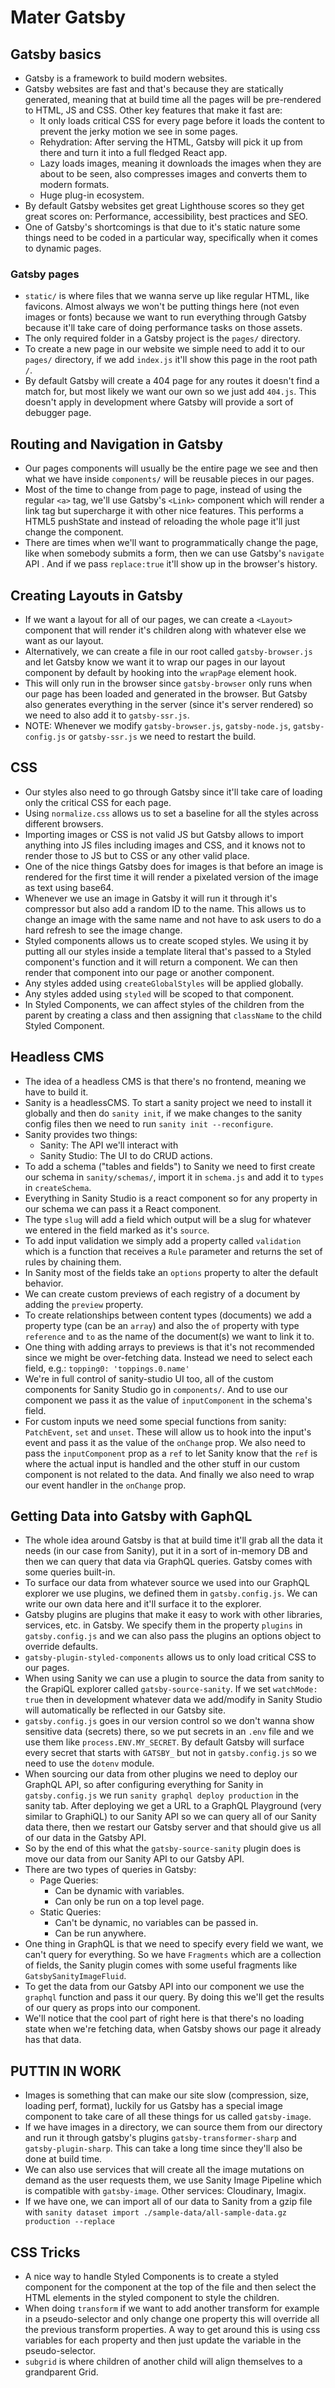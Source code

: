 # Mater Gatsby

## Gatsby basics

- Gatsby is a framework to build modern websites.
- Gatsby websites are fast and that's because they are statically generated, meaning that at build time all the pages will be pre-rendered to HTML, JS and CSS. Other key features that make it fast are:
  - It only loads critical CSS for every page before it loads the content to prevent the jerky motion we see in some pages.
  - Rehydration: After serving the HTML, Gatsby will pick it up from there and turn it into a full fledged React app.
  - Lazy loads images, meaning it downloads the images when they are about to be seen, also compresses images and converts them to modern formats.
  - Huge plug-in ecosystem.
- By default Gatsby websites get great Lighthouse scores so they get great scores on: Performance, accessibility, best practices and SEO.
- One of Gatsby's shortcomings is that due to it's static nature some things need to be coded in a particular way, specifically when it comes to dynamic pages.

### Gatsby pages

- `static/` is where files that we wanna serve up like regular HTML, like favicons. Almost always we won't be putting things here (not even images or fonts) because we want to run everything through Gatsby because it'll take care of doing performance tasks on those assets.
- The only required folder in a Gatsby project is the `pages/` directory.
- To create a new page in our website we simple need to add it to our `pages/` directory, if we add `index.js` it'll show this page in the root path `/`.
- By default Gatsby will create a 404 page for any routes it doesn't find a match for, but most likely we want our own so we just add `404.js`. This doesn't apply in development where Gatsby will provide a sort of debugger page.

## Routing and Navigation in Gatsby

- Our pages components will usually be the entire page we see and then what we have inside `components/` will be reusable pieces in our pages.
- Most of the time to change from page to page, instead of using the regular `<a>` tag, we'll use Gatsby's `<Link>` component which will render a link tag but supercharge it with other nice features. This performs a HTML5 pushState and instead of reloading the whole page it'll just change the component.
- There are times when we'll want to programmatically change the page, like when somebody submits a form, then we can use Gatsby's `navigate` API . And if we pass `replace:true` it'll show up in the browser's history.

## Creating Layouts in Gatsby

- If we want a layout for all of our pages, we can create a `<Layout>` component that will render it's children along with whatever else we want as our layout.
- Alternatively, we can create a file in our root called `gatsby-browser.js` and let Gatsby know we want it to wrap our pages in our layout component by default by hooking into the `wrapPage` element hook.
- This will only run in the browser since `gatsby-browser` only runs when our page has been loaded and generated in the browser. But Gatsby also generates everything in the server (since it's server rendered) so we need to also add it to `gatsby-ssr.js`.
- NOTE: Whenever we modify `gatsby-browser.js`, `gatsby-node.js`, `gatsby-config.js` or `gatsby-ssr.js` we need to restart the build.

## CSS

- Our styles also need to go through Gatsby since it'll take care of loading only the critical CSS for each page.
- Using `normalize.css` allows us to set a baseline for all the styles across different browsers.
- Importing images or CSS is not valid JS but Gatsby allows to import anything into JS files including images and CSS, and it knows not to render those to JS but to CSS or any other valid place.
- One of the nice things Gatsby does for images is that before an image is rendered for the first time it will render a pixelated version of the image as text using base64.
- Whenever we use an image in Gatsby it will run it through it's compressor but also add a random ID to the name. This allows us to change an image with the same name and not have to ask users to do a hard refresh to see the image change.
- Styled components allows us to create scoped styles. We using it by putting all our styles inside a template literal that's passed to a Styled component's function and it will return a component. We can then render that component into our page or another component.
- Any styles added using `createGlobalStyles` will be applied globally.
- Any styles added using `styled` will be scoped to that component.
- In Styled Components, we can affect styles of the children from the parent by creating a class and then assigning that `className` to the child Styled Component.

## Headless CMS

- The idea of a headless CMS is that there's no frontend, meaning we have to build it.
- Sanity is a headlessCMS. To start a sanity project we need to install it globally and then do `sanity init`, if we make changes to the sanity config files then we need to run `sanity init --reconfigure`.
- Sanity provides two things:
  - Sanity: The API we'll interact with
  - Sanity Studio: The UI to do CRUD actions.
- To add a schema ("tables and fields") to Sanity we need to first create our schema in `sanity/schemas/`, import it in `schema.js` and add it to `types` in `createSchema`.
- Everything in Sanity Studio is a react component so for any property in our schema we can pass it a React component.
- The type `slug` will add a field which output will be a slug for whatever we entered in the field marked as it's `source`.
- To add input validation we simply add a property called `validation` which is a function that receives a `Rule` parameter and returns the set of rules by chaining them.
- In Sanity most of the fields take an `options` property to alter the default behavior.
- We can create custom previews of each registry of a document by adding the `preview` property.
- To create relationships between content types (documents) we add a property type (can be an `array`) and also the `of` property with type `reference` and `to` as the name of the document(s) we want to link it to.
- One thing with adding arrays to previews is that it's not recommended since we might be over-fetching data. Instead we need to select each field, e.g.: `topping0: 'toppings.0.name'`
- We're in full control of sanity-studio UI too, all of the custom components for Sanity Studio go in `components/`. And to use our component we pass it as the value of `inputComponent` in the schema's field.
- For custom inputs we need some special functions from sanity: `PatchEvent`, `set` and `unset`. These will allow us to hook into the input's event and pass it as the value of the `onChange` prop. We also need to pass the `inputComponent` prop as a `ref` to let Sanity know that the `ref` is where the actual input is handled and the other stuff in our custom component is not related to the data. And finally we also need to wrap our event handler in the `onChange` prop.

## Getting Data into Gatsby with GaphQL

- The whole idea around Gatsby is that at build time it'll grab all the data it needs (in our case from Sanity), put it in a sort of in-memory DB and then we can query that data via GraphQL queries. Gatsby comes with some queries built-in.
- To surface our data from whatever source we used into our GraphQL explorer we use plugins, we defined them in `gatsby.config.js`. We can write our own data here and it'll surface it to the explorer.
- Gatsby plugins are plugins that make it easy to work with other libraries, services, etc. in Gatsby. We specify them in the property `plugins` in `gatsby.config.js` and we can also pass the plugins an options object to override defaults.
- `gatsby-plugin-styled-components` allows us to only load critical CSS to our pages.
- When using Sanity we can use a plugin to source the data from sanity to the GrapiQL explorer called `gatsby-source-sanity`. If we set `watchMode: true` then in development whatever data we add/modify in Sanity Studio will automatically be reflected in our Gatsby site.
- `gatsby.config.js` goes in our version control so we don't wanna show sensitive data (secrets) there, so we put secrets in an `.env` file and we use them like `process.ENV.MY_SECRET`. By default Gatsby will surface every secret that starts with `GATSBY_` but not in `gatsby.config.js` so we need to use the `dotenv` module.
- When sourcing our data from other plugins we need to deploy our GraphQL API, so after configuring everything for Sanity in `gatsby.config.js` we run `sanity graphql deploy production` in the sanity tab. After deploying we get a URL to a GraphQL Playground (very similar to GraphiQL) to our Sanity API so we can query all of our Sanity data there, then we restart our Gatsby server and that should give us all of our data in the Gatsby API.
- So by the end of this what the `gatsby-source-sanity` plugin does is move our data from our Sanity API to our Gatsby API.
- There are two types of queries in Gatsby:
  - Page Queries:
    - Can be dynamic with variables.
    - Can only be run on a top level page.
  - Static Queries:
    - Can't be dynamic, no variables can be passed in.
    - Can be run anywhere.
- One thing in GraphQL is that we need to specify every field we want, we can't query for everything. So we have `Fragments` which are a collection of fields, the Sanity plugin comes with some useful fragments like `GatsbySanityImageFluid`.
- To get the data from our Gatsby API into our component we use the `graphql` function and pass it our query. By doing this we'll get the results of our query as props into our component.
- We'll notice that the cool part of right here is that there's no loading state when we're fetching data, when Gatsby shows our page it already has that data.

## PUTTIN IN WORK

- Images is something that can make our site slow (compression, size, loading perf, format), luckily for us Gatsby has a special image component to take care of all these things for us called `gatsby-image`.
- If we have images in a directory, we can source them from our directory and run it through gatsby's plugins `gatsby-transformer-sharp` and `gatsby-plugin-sharp`. This can take a long time since they'll also be done at build time.
- We can also use services that will create all the image mutations on demand as the user requests them, we use Sanity Image Pipeline which is compatible with `gatsby-image`. Other services: Cloudinary, Imagix.
- If we have one, we can import all of our data to Sanity from a gzip file with `sanity dataset import ./sample-data/all-sample-data.gz production --replace`

## CSS Tricks

- A nice way to handle Styled Components is to create a styled component for the component at the top of the file and then select the HTML elements in the styled component to style the children.
- When doing `transform` if we want to add another transform for example in a pseudo-selector and only change one property this will override all the previous transform properties. A way to get around this is using css variables for each property and then just update the variable in the pseudo-selector.
- `subgrid` is where children of another child will align themselves to a grandparent Grid.
